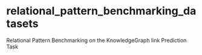 # relational_pattern_benchmarking_datasets
Relational Pattern Benchmarking on the KnowledgeGraph link Prediction Task
